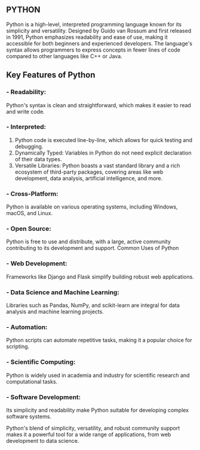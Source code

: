 ## PYTHON 
Python is a high-level, interpreted programming language known for its simplicity and versatility. Designed by Guido van Rossum and first released in 1991, Python emphasizes readability and ease of use, making it accessible for both beginners and experienced developers. The language's syntax allows programmers to express concepts in fewer lines of code compared to other languages like C++ or Java.

## Key Features of Python
### - Readability: 
 Python's syntax is clean and straightforward, which makes it easier to read and write code.
### - Interpreted:
   1. Python code is executed line-by-line, which allows for quick testing and debugging.
   2. Dynamically Typed: Variables in Python do not need explicit declaration of their data types.
   3. Versatile Libraries: Python boasts a vast standard library and a rich ecosystem of third-party packages, covering 
   areas like web development, data analysis, artificial intelligence, and more.
### - Cross-Platform:
   Python is available on various operating systems, including Windows, macOS, and Linux.
### - Open Source:
   Python is free to use and distribute, with a large, active community contributing to its development and support.
   Common Uses of Python
### - Web Development:
   Frameworks like Django and Flask simplify building robust web applications.
### - Data Science and Machine Learning:
   Libraries such as Pandas, NumPy, and scikit-learn are integral for data analysis and machine learning projects.
### - Automation:
   Python scripts can automate repetitive tasks, making it a popular choice for scripting.
### - Scientific Computing:
   Python is widely used in academia and industry for scientific research and computational tasks.
### - Software Development:
   Its simplicity and readability make Python suitable for developing complex software systems.
   
Python's blend of simplicity, versatility, and robust community support makes it a powerful tool for a wide range 
of applications, from web development to data science.








